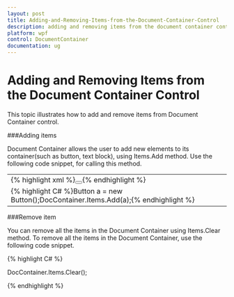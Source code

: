 ```yaml
---
layout: post
title: Adding-and-Removing-Items-from-the-Document-Container-Control
description: adding and removing items from the document container control
platform: wpf
control: DocumentContainer
documentation: ug
---
```


# Adding and Removing Items from the Document Container Control

This topic illustrates how to add and remove items from Document Container control.

###Adding items

Document Container allows the user to add new elements to its container(such as button, text block), using Items.Add method. Use the following code snippet, for calling this method.



<table>
<tr>
<td>
{% highlight xml %}<syncfusion:DocumentContainer Name="DocContainer"><Button ></Button></syncfusion:DocumentContainer>{% endhighlight %}</td></tr>
<tr>
<td>
{% highlight C# %}Button a = new Button();DocContainer.Items.Add(a);{% endhighlight %}</td></tr>
</table>


###Remove item

You can remove all the items in the Document Container using Items.Clear method. To remove all the items in the Document Container, use the following code snippet.



{% highlight C# %}



DocContainer.Items.Clear();

{% endhighlight %}

